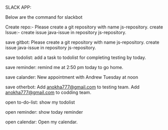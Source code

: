 SLACK APP:

Below are the command for slackbot

Create repo:- Please create a git repository with name js-repository.
create Issue:- create issue java-issue in repository js-repository.

save gitbot:
Please create a git repository with name js-repository.
create issue java-issue in repository js-repository.

save todolist:
add a task to todolist for completing testing by today.

save reminder:
remind me at 2:50 pm today to go home.

save calander:
New appointment with Andrew Tuesday at noon

save otherbot:
Add anokha777@gmail.com to testing team.
Add anokha777@gmail.com to codding team.

open to-do-list:
show my todolist

open reminder:
show today reminder

open calendar:
Open my calendar.